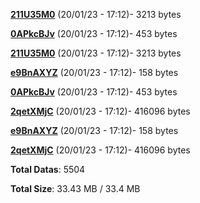 [**211U35M0**](/data/211U35M0.txt) (20/01/23 - 17:12)- 3213 bytes

[**0APkcBJv**](/data/0APkcBJv.txt) (20/01/23 - 17:12)- 453 bytes

[**211U35M0**](/data/211U35M0.txt) (20/01/23 - 17:12)- 3213 bytes

[**e9BnAXYZ**](/data/e9BnAXYZ.txt) (20/01/23 - 17:12)- 158 bytes

[**0APkcBJv**](/data/0APkcBJv.txt) (20/01/23 - 17:12)- 453 bytes

[**2qetXMjC**](/data/2qetXMjC.txt) (20/01/23 - 17:12)- 416096 bytes

[**e9BnAXYZ**](/data/e9BnAXYZ.txt) (20/01/23 - 17:12)- 158 bytes

[**2qetXMjC**](/data/2qetXMjC.txt) (20/01/23 - 17:12)- 416096 bytes

**Total Datas**: 5504

**Total Size**: 33.43 MB / 33.4 MB